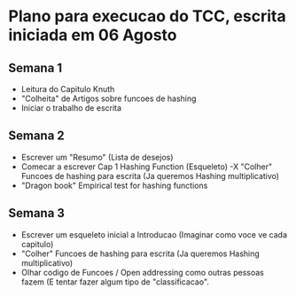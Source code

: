 # Plano para execucao do TCC, escrita iniciada em 06 Agosto

## Semana 1

- Leitura do Capitulo Knuth
- "Colheita" de Artigos sobre funcoes de hashing
- Iniciar o trabalho de escrita

## Semana 2

- Escrever um "Resumo" (Lista de desejos)
- Comecar a escrever Cap 1 Hashing Function (Esqueleto)
-X "Colher" Funcoes de hashing para escrita (Ja queremos Hashing multiplicativo)
- "Dragon book" Empirical test for hashing functions

## Semana 3

- Escrever um esqueleto inicial a Introducao (Imaginar como voce ve cada capitulo)
- "Colher" Funcoes de hashing para escrita (Ja queremos Hashing multiplicativo)
- Olhar codigo de Funcoes / Open addressing como outras pessoas fazem (E tentar fazer algum tipo de "classificacao".